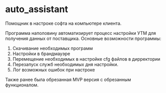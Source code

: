 # auto_assistant
Помощник в настроке софта на компьютере клиента. 

Программа наполовину автоматизирует процесс настройки УТМ для получения данных от поставщика. 
Основные возможности программы: 
1. Скачивание необходимых программ
2. Настройки в брандмауэре 
3. Перемещение необходимых в настройке cfg файлов в дирректории
4. Перезапуск служб необходимых дня настройки. 
5. Лог возможных ошибок при настроке 

Также ранее была обрезанная MVP версия с обрезанным функционалом. 
